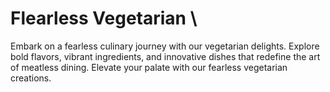 # **Flearless Vegetarian** \
Embark on a fearless culinary journey with our vegetarian delights. Explore bold flavors, vibrant ingredients, and innovative dishes that redefine the art of meatless dining. 
Elevate your palate with our fearless vegetarian creations.
